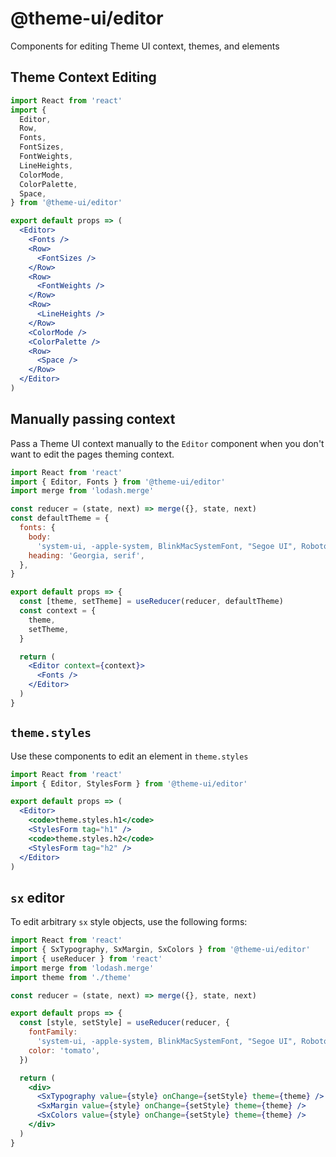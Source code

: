 # @theme-ui/editor

Components for editing Theme UI context, themes, and elements

## Theme Context Editing

```jsx
import React from 'react'
import {
  Editor,
  Row,
  Fonts,
  FontSizes,
  FontWeights,
  LineHeights,
  ColorMode,
  ColorPalette,
  Space,
} from '@theme-ui/editor'

export default props => (
  <Editor>
    <Fonts />
    <Row>
      <FontSizes />
    </Row>
    <Row>
      <FontWeights />
    </Row>
    <Row>
      <LineHeights />
    </Row>
    <ColorMode />
    <ColorPalette />
    <Row>
      <Space />
    </Row>
  </Editor>
)
```

## Manually passing context

Pass a Theme UI context manually to the `Editor` component when you don't want to edit the pages theming context.

```jsx
import React from 'react'
import { Editor, Fonts } from '@theme-ui/editor'
import merge from 'lodash.merge'

const reducer = (state, next) => merge({}, state, next)
const defaultTheme = {
  fonts: {
    body:
      'system-ui, -apple-system, BlinkMacSystemFont, "Segoe UI", Roboto, "Helvetica Neue", sans-serif',
    heading: 'Georgia, serif',
  },
}

export default props => {
  const [theme, setTheme] = useReducer(reducer, defaultTheme)
  const context = {
    theme,
    setTheme,
  }

  return (
    <Editor context={context}>
      <Fonts />
    </Editor>
  )
}
```

## `theme.styles`

Use these components to edit an element in `theme.styles`

```jsx
import React from 'react'
import { Editor, StylesForm } from '@theme-ui/editor'

export default props => (
  <Editor>
    <code>theme.styles.h1</code>
    <StylesForm tag="h1" />
    <code>theme.styles.h2</code>
    <StylesForm tag="h2" />
  </Editor>
)
```

## `sx` editor

To edit arbitrary `sx` style objects, use the following forms:

```jsx
import React from 'react'
import { SxTypography, SxMargin, SxColors } from '@theme-ui/editor'
import { useReducer } from 'react'
import merge from 'lodash.merge'
import theme from './theme'

const reducer = (state, next) => merge({}, state, next)

export default props => {
  const [style, setStyle] = useReducer(reducer, {
    fontFamily:
      'system-ui, -apple-system, BlinkMacSystemFont, "Segoe UI", Roboto, "Helvetica Neue", sans-serif',
    color: 'tomato',
  })

  return (
    <div>
      <SxTypography value={style} onChange={setStyle} theme={theme} />
      <SxMargin value={style} onChange={setStyle} theme={theme} />
      <SxColors value={style} onChange={setStyle} theme={theme} />
    </div>
  )
}
```
